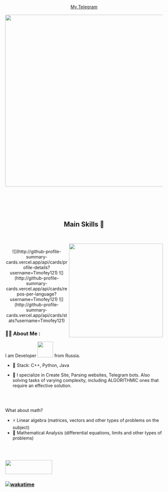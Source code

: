 <div align="center">
  </a>
  <a href="https://t.me/Timofey1211"> My Telegram
  </a>
</div>

<br>

<div id="header" align="center">
  <img src="https://media2.giphy.com/media/qgQUggAC3Pfv687qPC/giphy.gif?cid=790b76118af97439be460649554f1d97648f6fbc0e80b59e&rid=giphy.gif&ct=g" width="550"/>
</div>
<p>&#160;</p>

<br><br>
</div>
<div>
<h2 align="center">           Main Skills 📇  </h2>
 <br>
<p>
  <div align="center">

<img src="[https://www.icegif.com/wp-content/uploads/2023/03/icegif-1711.gif](https://tenor.com/ru/view/github-cat-kitty-waiting-loading-gif-25774588)" align="right" width="300px">
  </div>
</div>
<div>
  <br>

  <div align="center">
![](http://github-profile-summary-cards.vercel.app/api/cards/profile-details?username=Timofey121)
![](http://github-profile-summary-cards.vercel.app/api/cards/repos-per-language?username=Timofey121)
![](http://github-profile-summary-cards.vercel.app/api/cards/stats?username=Timofey121)
  </div>

### :woman_technologist: About Me :
I am Developer <img src="https://media.giphy.com/media/WUlplcMpOCEmTGBtBW/giphy.gif" width="50"> from Russia.
- :seedling: Stack: C++, Python, Java

- :telescope: I specialize in Create Site, Parsing websites, Telegram bots. Also solving tasks of varying complexity, including ALGORITHMIC ones that require an effective solution.


<br></br>

What about math?
- :zap: Linear algebra (matrices, vectors and other types of problems on the subject)
- :telescope: Mathematical Analysis (differential equations, limits and other types of problems)

<br></br>

<a href="https://boosty.to/timofey121/single-payment/donation/192650?share=target_link" alt="Donate"><img src="https://user-images.githubusercontent.com/77741432/181796619-98d0ee92-0a58-4eb8-80be-58337e58c47a.png" width="150" height="45"/></a>


### [![wakatime](https://wakatime.com/badge/user/018be3b7-2169-4818-a96c-8487b4eb26f4.svg)](https://wakatime.com/@018be3b7-2169-4818-a96c-8487b4eb26f4)

